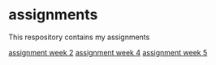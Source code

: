 # assignments
This respository contains my assignments

[assignment week 2](https://github.com/ying211983/assignments/blob/master/Assignment_week_2.ipynb)
[assignment week 4](https://github.com/ying211983/assignments/blob/master/Assignment_week_4.ipynb)
[assignment week 5](https://github.com/ying211983/assignments/blob/master/Assignment_week_5.ipynb)
